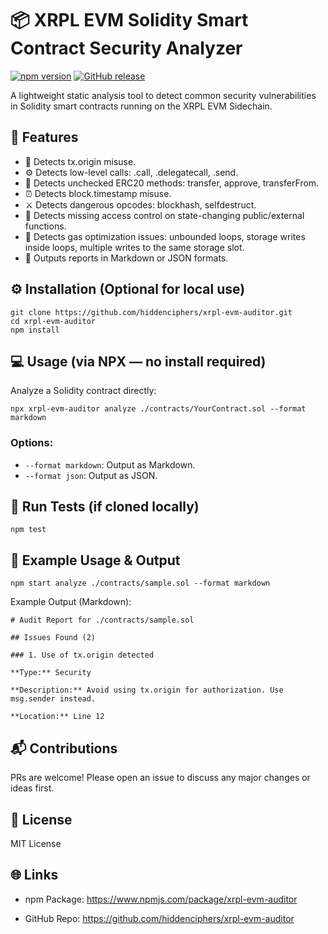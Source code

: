 # 📦 XRPL EVM Solidity Smart Contract Security Analyzer

[![npm version](https://badge.fury.io/js/xrpl-evm-auditor.svg)](https://badge.fury.io/js/xrpl-evm-auditor)
[![GitHub release](https://img.shields.io/github/v/release/hiddenciphers/xrpl-evm-auditor)](https://github.com/hiddenciphers/xrpl-evm-auditor/releases)

A lightweight static analysis tool to detect common security vulnerabilities in Solidity smart contracts running on the XRPL EVM Sidechain.

## 🚀 Features

- 🔐 Detects tx.origin misuse.
- ⚙️ Detects low-level calls: .call, .delegatecall, .send.
- 💸 Detects unchecked ERC20 methods: transfer, approve, transferFrom.
- ⏰ Detects block.timestamp misuse.
- ⚔️ Detects dangerous opcodes: blockhash, selfdestruct.
- 🚪 Detects missing access control on state-changing public/external functions.
- 💨 Detects gas optimization issues: unbounded loops, storage writes inside loops, multiple writes to the same storage slot.
- 📜 Outputs reports in Markdown or JSON formats.

## ⚙️ Installation (Optional for local use)

```
git clone https://github.com/hiddenciphers/xrpl-evm-auditor.git
cd xrpl-evm-auditor
npm install
```

## 💻 Usage (via NPX — no install required)

Analyze a Solidity contract directly:

```
npx xrpl-evm-auditor analyze ./contracts/YourContract.sol --format markdown
```

### Options:

- `--format markdown`: Output as Markdown.
- `--format json`: Output as JSON.

## 🧪 Run Tests (if cloned locally)

`npm test`

## 📄 Example Usage & Output

`npm start analyze ./contracts/sample.sol --format markdown
`

Example Output (Markdown):

```
# Audit Report for ./contracts/sample.sol

## Issues Found (2)

### 1. Use of tx.origin detected

**Type:** Security

**Description:** Avoid using tx.origin for authorization. Use msg.sender instead.

**Location:** Line 12
```

## 📬 Contributions

PRs are welcome! Please open an issue to discuss any major changes or ideas first.

## 📜 License

MIT License

## 🌐 Links

- npm Package: https://www.npmjs.com/package/xrpl-evm-auditor

- GitHub Repo: https://github.com/hiddenciphers/xrpl-evm-auditor
